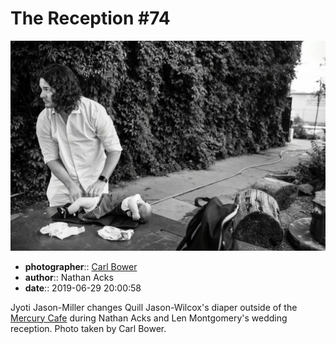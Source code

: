 # The Reception \#74

![Jyoti Jason-Miller changes Quill Jason-Wilcox's diaper](assets/2019-06-29-set-3-the-reception-74.webp)

* **photographer**:: [Carl Bower](https://carlbowerphotos.com)
* **author**:: Nathan Acks
* **date**:: 2019-06-29 20:00:58

Jyoti Jason-Miller changes Quill Jason-Wilcox's diaper outside of the [Mercury Cafe](http://mercurycafe.com) during Nathan Acks and Len Montgomery's wedding reception. Photo taken by Carl Bower.
